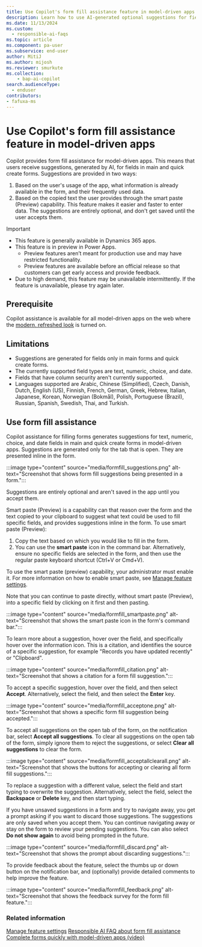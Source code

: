 ```yaml
---
title: Use Copilot's form fill assistance feature in model-driven apps 
description: Learn how to use AI-generated optional suggestions for fields in a form.
ms.date: 11/13/2024
ms.custom: 
  - responsible-ai-faqs
ms.topic: article
ms.component: pa-user
ms.subservice: end-user
author: MitiJ 
ms.author: mijosh
ms.reviewer: smurkute
ms.collection: 
    - bap-ai-copilot 
search.audienceType: 
  - enduser
contributors:
- fafuxa-ms
---
```


# Use Copilot's form fill assistance feature in model-driven apps

Copilot provides form fill assistance for model-driven apps. This means that users receive suggestions, generated by AI, for fields in main and quick create forms. Suggestions are provided in two ways:

1. Based on the user's usage of the app, what information is already available in the form, and their frequently used data.
2. Based on the copied text the user provides through the smart paste (Preview) capability.
This feature makes it easier and faster to enter data. The suggestions are entirely optional, and don't get saved until the user accepts them.

> [!IMPORTANT]
> - This feature is generally available in Dynamics 365 apps.
> - This feature is in preview in Power Apps.
>   - Preview features aren’t meant for production use and may have restricted functionality.
>   - Preview features are available before an official release so that customers can get early access and provide feedback.
> - Due to high demand, this feature may be unavailable intermittently. If the feature is unavailable, please try again later.

## Prerequisite

Copilot assistance is available for all model-driven apps on the web where the [modern, refreshed look](modern-fluent-design.md) is turned on. 

## Limitations

- Suggestions are generated for fields only in main forms and quick create forms.
- The currently supported field types are text, numeric, choice, and date.
- Fields that have column security aren't currently supported.
- Languages supported are Arabic, Chinese (Simplified), Czech, Danish, Dutch, English (US), Finnish, French, German, Greek, Hebrew, Italian, Japanese, Korean, Norwegian (Bokmål), Polish, Portuguese (Brazil), Russian, Spanish, Swedish, Thai, and Turkish.

## Use form fill assistance

Copilot assistance for filling forms generates suggestions for text, numeric, choice, and date fields in main and quick create forms in model-driven apps. Suggestions are generated only for the tab that is open. They are presented inline in the form.

:::image type="content" source="media/formfill_suggestions.png" alt-text="Screenshot that shows form fill suggestions being presented in a form.":::

Suggestions are entirely optional and aren't saved in the app until you accept them.

Smart paste (Preview) is a capability can that reason over the form and the text copied to your clipboard to suggest what text could be used to fill specific fields, and provides suggestions inline in the form. To use smart paste (Preview):

1. Copy the text based on which you would like to fill in the form.
2. You can use the **smart paste** icon in the command bar. Alternatively, ensure no specific fields are selected in the form, and then use the regular paste keyboard shortcut (Ctrl+V or Cmd+V).

To use the smart paste (preview) capability, your administrator must enable it. For more information on how to enable smart paste, see [Manage feature settings](/power-platform/admin/settings-features).

Note that you can continue to paste directly, without smart paste (Preview), into a specific field by clicking on it first and then pasting.

:::image type="content" source="media/formfill_smartpaste.png" alt-text="Screenshot that shows the smart paste icon in the form's command bar.":::

To learn more about a suggestion, hover over the field, and specifically hover over the information icon. This is a citation, and identifies the source of a specific suggestion, for example "Records you have updated recently" or "Clipboard".

:::image type="content" source="media/formfill_citation.png" alt-text="Screenshot that shows a citation for a form fill suggestion.":::

To accept a specific suggestion, hover over the field, and then select **Accept**. Alternatively, select the field, and then select the **Enter** key.

:::image type="content" source="media/formfill_acceptone.png" alt-text="Screenshot that shows a specific form fill suggestion being accepted.":::

To accept all suggestions on the open tab of the form, on the notification bar, select **Accept all suggestions**. To clear all suggestions on the open tab of the form, simply ignore them to reject the suggestions, or select **Clear all suggestions** to clear the form.

:::image type="content" source="media/formfill_acceptallclearall.png" alt-text="Screenshot that shows the buttons for accepting or clearing all form fill suggestions.":::

To replace a suggestion with a different value, select the field and start typing to overwrite the suggestion. Alternatively, select the field, select the **Backspace** or **Delete** key, and then start typing.

If you have unsaved suggestions in a form and try to navigate away, you get a prompt asking if you want to discard those suggestions. The suggestions are only saved when you accept them. You can continue navigating away or stay on the form to review your pending suggestions. You can also select **Do not show again** to avoid being prompted in the future.

:::image type="content" source="media/formfill_discard.png" alt-text="Screenshot that shows the prompt about discarding suggestions.":::

To provide feedback about the feature, select the thumbs up or down button on the notification bar, and (optionally) provide detailed comments to help improve the feature.

:::image type="content" source="media/formfill_feedback.png" alt-text="Screenshot that shows the feedback survey for the form fill feature.":::

### Related information

[Manage feature settings](/power-platform/admin/settings-features)
[Responsible AI FAQ about form fill assistance](/power-apps/maker/common/faq-from-filling-assistance)  
[Complete forms quickly with model-driven apps (video)](https://youtu.be/Jwlaue-Skzk?feature=shared)
